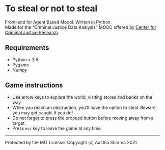 # To steal or not to steal

Front-end for Agent Based Model. Written in Python.\
Made for the "Criminal Justice Data Analysis" MOOC offered by [Center for Criminal Justice Research](https://ccjr.cse.iitk.ac.in/index.php).

## Requirements
- Python > 3.5
- Pygame
- Numpy

## Game instructions
- Use arrow keys to explore the world, visiting stores and banks on the way
- When you reach an obstruction, you'll have the option to steal. Beware, you may get caught if you do!
- Do not forget to press the proceed button before moving away from a target.
- Press `esc` key to leave the game at any time

---------------
Protected by the MIT License. Copyright (c) Aastha Sharma 2021

